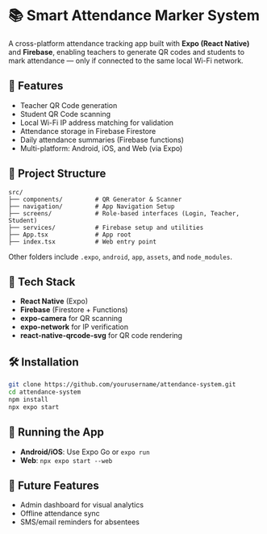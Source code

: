 # 📚 Smart Attendance Marker System

A cross-platform attendance tracking app built with **Expo (React Native)** and **Firebase**, enabling teachers to generate QR codes and students to mark attendance — only if connected to the same local Wi-Fi network.

## 🚀 Features

- Teacher QR Code generation
- Student QR Code scanning
- Local Wi-Fi IP address matching for validation
- Attendance storage in Firebase Firestore
- Daily attendance summaries (Firebase functions)
- Multi-platform: Android, iOS, and Web (via Expo)

## 📁 Project Structure

```
src/
├── components/         # QR Generator & Scanner
├── navigation/         # App Navigation Setup
├── screens/            # Role-based interfaces (Login, Teacher, Student)
├── services/           # Firebase setup and utilities
├── App.tsx             # App root
├── index.tsx           # Web entry point
```
Other folders include `.expo`, `android`, `app`, `assets`, and `node_modules`.

## 🧰 Tech Stack

- **React Native** (Expo)
- **Firebase** (Firestore + Functions)
- **expo-camera** for QR scanning
- **expo-network** for IP verification
- **react-native-qrcode-svg** for QR code rendering

## 🛠 Installation

```bash
git clone https://github.com/yourusername/attendance-system.git
cd attendance-system
npm install
npx expo start
```



## 🧪 Running the App

- **Android/iOS**: Use Expo Go or `expo run`
- **Web**: `npx expo start --web`

## 🔮 Future Features

- Admin dashboard for visual analytics
- Offline attendance sync
- SMS/email reminders for absentees



